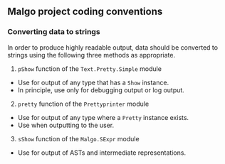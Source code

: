 ## Malgo project coding conventions

### Converting data to strings

In order to produce highly readable output, data should be converted to strings using the following three methods as appropriate.

1. `pShow` function of the `Text.Pretty.Simple` module
  - Use for output of any type that has a `Show` instance.
  - In principle, use only for debugging output or log output.
2. `pretty` function of the `Prettyprinter` module
  - Use for output of any type where a `Pretty` instance exists.
  - Use when outputting to the user.
3. `sShow` function of the `Malgo.SExpr` module
  - Use for output of ASTs and intermediate representations.